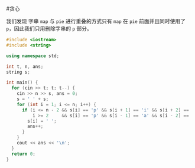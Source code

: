 #贪心

我们发现 字串 `map` 与 `pie` 进行重叠的方式只有 `map` 在 `pie` 前面并且同时使用了 `p`，因此我们只用删除字串的 `p` 部分。

```cpp
#include <iostream>
#include <string>

using namespace std;

int t, n, ans;
string s;

int main() {
  for (cin >> t; t; t--) {
    cin >> n >> s, ans = 0;
    s = ' ' + s;
    for (int i = 1; i <= n; i++) {
      if (i <= n - 2 && s[i] == 'p' && s[i + 1] == 'i' && s[i + 2] == 'e' ||
          i >= 2     && s[i] == 'p' && s[i - 1] == 'a' && s[i - 2] == 'm') {
        s[i] = ' ';
        ans++;
      }
    }
    cout << ans << '\n';
  }
  return 0;
}
```